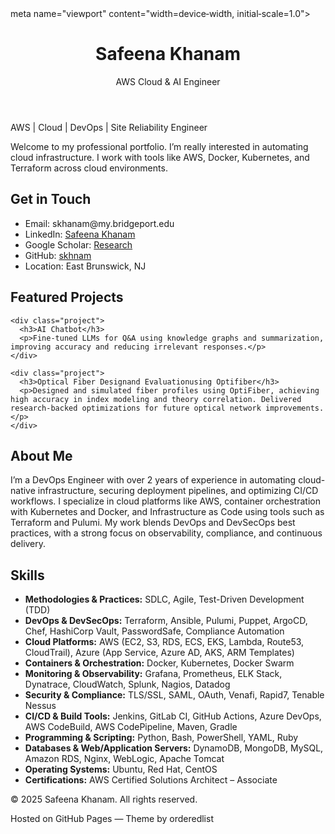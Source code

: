 <!DOCTYPE html>
<html lang="en">
<head>
  <meta charset="UTF-8">
meta name="viewport" content="width=device‑width, initial‑scale=1.0">
  <title> Safeena Khanam </title>
  <!-- CSS links, meta tags, etc., would go here -->
</head>
<body>

  <header>
    <h1>Safeena Khanam</h1>
    <p>AWS Cloud & AI Engineer</p>
  </header>

  <section id="intro">
    <p>AWS | Cloud | DevOps | Site Reliability Engineer </p>
    <p>Welcome to my professional portfolio. I’m really interested in automating cloud infrastructure. I work with tools like AWS, Docker, Kubernetes, and Terraform across cloud environments.</p>
  </section>

  <section id="contact">
    <h2>Get in Touch</h2>
    <ul>
      <li>Email: skhanam@my.bridgeport.edu</li>
      <li>LinkedIn: <a href="https://www.linkedin.com/in/safeena-khanam-a641a6203/">Safeena Khanam</a></li>
      <li>Google Scholar: <a href="https://scholar.google.com">Research</a></li>
      <li>GitHub: <a href="https://github.com/skhnam">skhnam</a></li>
      <li>Location: East Brunswick, NJ </li>
    </ul>
  </section>
  
  <section id="projects">
    <h2>Featured Projects</h2>  
    
    <div class="project">
      <h3>AI Chatbot</h3>
      <p>Fine-tuned LLMs for Q&A using knowledge graphs and summarization, improving accuracy and reducing irrelevant responses.</p>
    </div>
    
    <div class="project">
      <h3>Optical Fiber Designand Evaluationusing Optifiber</h3>
      <p>Designed and simulated fiber profiles using OptiFiber, achieving high accuracy in index modeling and theory correlation. Delivered research-backed optimizations for future optical network improvements.</p>
    </div>
  </section>

  <section id="about">
    <h2>About Me</h2>
    <p> I’m a DevOps Engineer with over 2 years of experience in automating cloud-native infrastructure, securing deployment pipelines, and optimizing CI/CD workflows. I specialize in cloud platforms like AWS, container orchestration with Kubernetes and Docker, and Infrastructure as Code using tools such as Terraform and Pulumi. My work blends DevOps and DevSecOps best practices, with a strong focus on observability, compliance, and continuous delivery.</p>
  </section>

  <section id="skills">
    <h2>Skills</h2>
    <ul>
      <li><b>Methodologies & Practices:</b> SDLC, Agile, Test-Driven Development (TDD)</li>
    <li><b>DevOps & DevSecOps:</b> Terraform, Ansible, Pulumi, Puppet, ArgoCD, Chef, HashiCorp Vault, PasswordSafe, Compliance Automation</li>
    <li><b>Cloud Platforms:</b> AWS (EC2, S3, RDS, ECS, EKS, Lambda, Route53, CloudTrail), Azure (App Service, Azure AD, AKS, ARM Templates)</li>
    <li><b>Containers & Orchestration:</b> Docker, Kubernetes, Docker Swarm</li>
    <li><b>Monitoring & Observability:</b> Grafana, Prometheus, ELK Stack, Dynatrace, CloudWatch, Splunk, Nagios, Datadog</li>
    <li><b>Security & Compliance:</b> TLS/SSL, SAML, OAuth, Venafi, Rapid7, Tenable Nessus</li>
    <li><b>CI/CD & Build Tools:</b> Jenkins, GitLab CI, GitHub Actions, Azure DevOps, AWS CodeBuild, AWS CodePipeline, Maven, Gradle</li>
    <li><b>Programming & Scripting:</b> Python, Bash, PowerShell, YAML, Ruby</li>
    <li><b>Databases & Web/Application Servers:</b> DynamoDB, MongoDB, MySQL, Amazon RDS, Nginx, WebLogic, Apache Tomcat</li>
    <li><b>Operating Systems:</b> Ubuntu, Red Hat, CentOS</li>
    <li><b>Certifications:</b> AWS Certified Solutions Architect – Associate</li>
    </ul>
  </section>

  <footer>
    <p>© 2025 Safeena Khanam. All rights reserved.</p>
    <p>Hosted on GitHub Pages — Theme by orderedlist</p>
  </footer>

</body>
</html>
